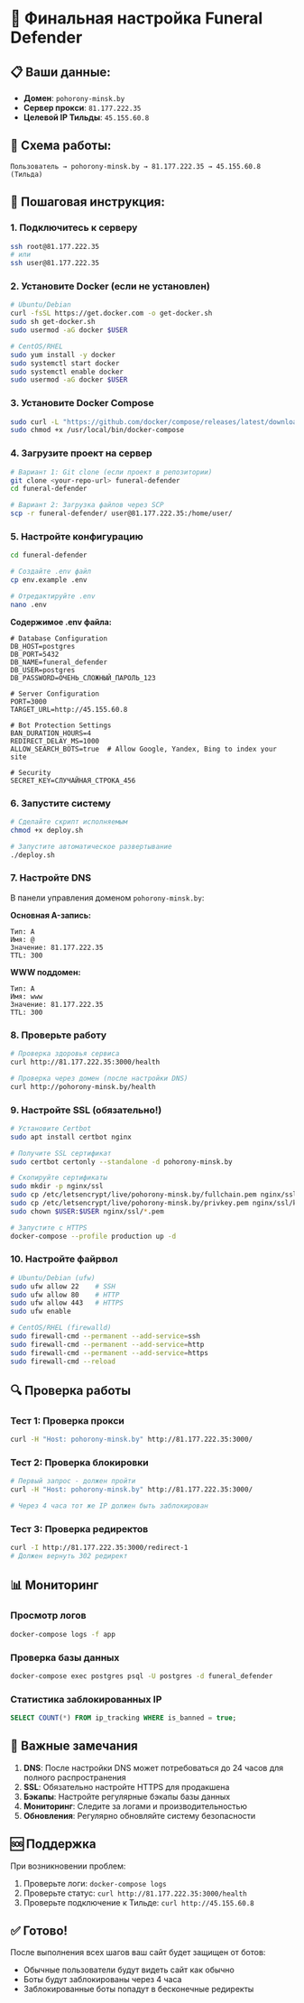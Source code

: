 # 🚀 Финальная настройка Funeral Defender

## 📋 Ваши данные:
- **Домен**: `pohorony-minsk.by`
- **Сервер прокси**: `81.177.222.35`
- **Целевой IP Тильды**: `45.155.60.8`

## 🎯 Схема работы:
```
Пользователь → pohorony-minsk.by → 81.177.222.35 → 45.155.60.8 (Тильда)
```

## 📝 Пошаговая инструкция:

### 1. Подключитесь к серверу
```bash
ssh root@81.177.222.35
# или
ssh user@81.177.222.35
```

### 2. Установите Docker (если не установлен)
```bash
# Ubuntu/Debian
curl -fsSL https://get.docker.com -o get-docker.sh
sudo sh get-docker.sh
sudo usermod -aG docker $USER

# CentOS/RHEL
sudo yum install -y docker
sudo systemctl start docker
sudo systemctl enable docker
sudo usermod -aG docker $USER
```

### 3. Установите Docker Compose
```bash
sudo curl -L "https://github.com/docker/compose/releases/latest/download/docker-compose-$(uname -s)-$(uname -m)" -o /usr/local/bin/docker-compose
sudo chmod +x /usr/local/bin/docker-compose
```

### 4. Загрузите проект на сервер
```bash
# Вариант 1: Git clone (если проект в репозитории)
git clone <your-repo-url> funeral-defender
cd funeral-defender

# Вариант 2: Загрузка файлов через SCP
scp -r funeral-defender/ user@81.177.222.35:/home/user/
```

### 5. Настройте конфигурацию
```bash
cd funeral-defender

# Создайте .env файл
cp env.example .env

# Отредактируйте .env
nano .env
```

**Содержимое .env файла:**
```env
# Database Configuration
DB_HOST=postgres
DB_PORT=5432
DB_NAME=funeral_defender
DB_USER=postgres
DB_PASSWORD=ОЧЕНЬ_СЛОЖНЫЙ_ПАРОЛЬ_123

# Server Configuration
PORT=3000
TARGET_URL=http://45.155.60.8

# Bot Protection Settings
BAN_DURATION_HOURS=4
REDIRECT_DELAY_MS=1000
ALLOW_SEARCH_BOTS=true  # Allow Google, Yandex, Bing to index your site

# Security
SECRET_KEY=СЛУЧАЙНАЯ_СТРОКА_456
```

### 6. Запустите систему
```bash
# Сделайте скрипт исполняемым
chmod +x deploy.sh

# Запустите автоматическое развертывание
./deploy.sh
```

### 7. Настройте DNS
В панели управления доменом `pohorony-minsk.by`:

**Основная A-запись:**
```
Тип: A
Имя: @
Значение: 81.177.222.35
TTL: 300
```

**WWW поддомен:**
```
Тип: A
Имя: www
Значение: 81.177.222.35
TTL: 300
```

### 8. Проверьте работу
```bash
# Проверка здоровья сервиса
curl http://81.177.222.35:3000/health

# Проверка через домен (после настройки DNS)
curl http://pohorony-minsk.by/health
```

### 9. Настройте SSL (обязательно!)
```bash
# Установите Certbot
sudo apt install certbot nginx

# Получите SSL сертификат
sudo certbot certonly --standalone -d pohorony-minsk.by

# Скопируйте сертификаты
sudo mkdir -p nginx/ssl
sudo cp /etc/letsencrypt/live/pohorony-minsk.by/fullchain.pem nginx/ssl/cert.pem
sudo cp /etc/letsencrypt/live/pohorony-minsk.by/privkey.pem nginx/ssl/key.pem
sudo chown $USER:$USER nginx/ssl/*.pem

# Запустите с HTTPS
docker-compose --profile production up -d
```

### 10. Настройте файрвол
```bash
# Ubuntu/Debian (ufw)
sudo ufw allow 22    # SSH
sudo ufw allow 80    # HTTP
sudo ufw allow 443   # HTTPS
sudo ufw enable

# CentOS/RHEL (firewalld)
sudo firewall-cmd --permanent --add-service=ssh
sudo firewall-cmd --permanent --add-service=http
sudo firewall-cmd --permanent --add-service=https
sudo firewall-cmd --reload
```

## 🔍 Проверка работы

### Тест 1: Проверка прокси
```bash
curl -H "Host: pohorony-minsk.by" http://81.177.222.35:3000/
```

### Тест 2: Проверка блокировки
```bash
# Первый запрос - должен пройти
curl -H "Host: pohorony-minsk.by" http://81.177.222.35:3000/

# Через 4 часа тот же IP должен быть заблокирован
```

### Тест 3: Проверка редиректов
```bash
curl -I http://81.177.222.35:3000/redirect-1
# Должен вернуть 302 редирект
```

## 📊 Мониторинг

### Просмотр логов
```bash
docker-compose logs -f app
```

### Проверка базы данных
```bash
docker-compose exec postgres psql -U postgres -d funeral_defender
```

### Статистика заблокированных IP
```sql
SELECT COUNT(*) FROM ip_tracking WHERE is_banned = true;
```

## 🚨 Важные замечания

1. **DNS**: После настройки DNS может потребоваться до 24 часов для полного распространения
2. **SSL**: Обязательно настройте HTTPS для продакшена
3. **Бэкапы**: Настройте регулярные бэкапы базы данных
4. **Мониторинг**: Следите за логами и производительностью
5. **Обновления**: Регулярно обновляйте систему безопасности

## 🆘 Поддержка

При возникновении проблем:
1. Проверьте логи: `docker-compose logs`
2. Проверьте статус: `curl http://81.177.222.35:3000/health`
3. Проверьте подключение к Тильде: `curl http://45.155.60.8`

## ✅ Готово!

После выполнения всех шагов ваш сайт будет защищен от ботов:
- Обычные пользователи будут видеть сайт как обычно
- Боты будут заблокированы через 4 часа
- Заблокированные боты попадут в бесконечные редиректы

